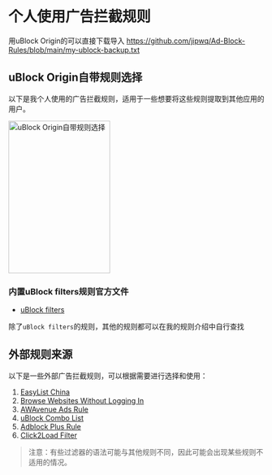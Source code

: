 # 个人使用广告拦截规则

用uBlock Origin的可以直接下载导入
https://github.com/jipwq/Ad-Block-Rules/blob/main/my-ublock-backup.txt

## uBlock Origin自带规则选择

以下是我个人使用的广告拦截规则，适用于一些想要将这些规则提取到其他应用的用户。

<img src="https://files.catbox.moe/ouzckh.png" alt="uBlock Origin自带规则选择" width="200" height="300"/>

### 内置uBlock filters规则官方文件
- [uBlock filters](https://github.com/uBlockOrigin/uAssets/tree/master/filters)

除了`uBlock filters`的规则，其他的规则都可以在我的规则介绍中自行查找

## 外部规则来源

以下是一些外部广告拦截规则，可以根据需要进行选择和使用：

1. [EasyList China](https://easylist-downloads.adblockplus.org/easylistchina.txt)
2. [Browse Websites Without Logging In](https://raw.githubusercontent.com/DandelionSprout/adfilt/master/BrowseWebsitesWithoutLoggingIn.txt)
3. [AWAvenue Ads Rule](https://raw.githubusercontent.com/TG-Twilight/AWAvenue-Ads-Rule/main/AWAvenue-Ads-Rule.txt)
4. [uBlock Combo List](https://raw.githubusercontent.com/iam-py-test/uBlock-combo/main/list.txt)
5. [Adblock Plus Rule](https://raw.githubusercontent.com/xinggsf/Adblock-Plus-Rule/master/rule.txt)
6. [Click2Load Filter](https://raw.githubusercontent.com/yokoffing/filterlists/main/click2load.txt)

> 注意：有些过滤器的语法可能与其他规则不同，因此可能会出现某些规则不适用的情况。